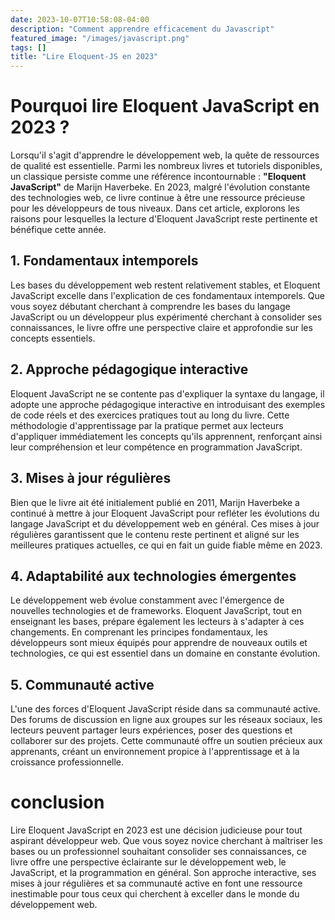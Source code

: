```yaml
---
date: 2023-10-07T10:58:08-04:00
description: "Comment apprendre efficacement du Javascript"
featured_image: "/images/javascript.png"
tags: []
title: "Lire Eloquent-JS en 2023"
---
```


# Pourquoi lire Eloquent JavaScript en 2023 ?

Lorsqu'il s'agit d'apprendre le développement web, la quête de ressources de qualité est essentielle. Parmi les nombreux livres et tutoriels disponibles, un classique persiste comme une référence incontournable : **"Eloquent JavaScript"** de Marijn Haverbeke. En 2023, malgré l'évolution constante des technologies web, ce livre continue à être une ressource précieuse pour les développeurs de tous niveaux. Dans cet article, explorons les raisons pour lesquelles la lecture d'Eloquent JavaScript reste pertinente et bénéfique cette année.

## 1. Fondamentaux intemporels

Les bases du développement web restent relativement stables, et Eloquent JavaScript excelle dans l'explication de ces fondamentaux intemporels. Que vous soyez débutant cherchant à comprendre les bases du langage JavaScript ou un développeur plus expérimenté cherchant à consolider ses connaissances, le livre offre une perspective claire et approfondie sur les concepts essentiels.

## 2. Approche pédagogique interactive

Eloquent JavaScript ne se contente pas d'expliquer la syntaxe du langage, il adopte une approche pédagogique interactive en introduisant des exemples de code réels et des exercices pratiques tout au long du livre. Cette méthodologie d'apprentissage par la pratique permet aux lecteurs d'appliquer immédiatement les concepts qu'ils apprennent, renforçant ainsi leur compréhension et leur compétence en programmation JavaScript.

## 3. Mises à jour régulières

Bien que le livre ait été initialement publié en 2011, Marijn Haverbeke a continué à mettre à jour Eloquent JavaScript pour refléter les évolutions du langage JavaScript et du développement web en général. Ces mises à jour régulières garantissent que le contenu reste pertinent et aligné sur les meilleures pratiques actuelles, ce qui en fait un guide fiable même en 2023.

## 4. Adaptabilité aux technologies émergentes

Le développement web évolue constamment avec l'émergence de nouvelles technologies et de frameworks. Eloquent JavaScript, tout en enseignant les bases, prépare également les lecteurs à s'adapter à ces changements. En comprenant les principes fondamentaux, les développeurs sont mieux équipés pour apprendre de nouveaux outils et technologies, ce qui est essentiel dans un domaine en constante évolution.

## 5. Communauté active

L'une des forces d'Eloquent JavaScript réside dans sa communauté active. Des forums de discussion en ligne aux groupes sur les réseaux sociaux, les lecteurs peuvent partager leurs expériences, poser des questions et collaborer sur des projets. Cette communauté offre un soutien précieux aux apprenants, créant un environnement propice à l'apprentissage et à la croissance professionnelle.

# conclusion

Lire Eloquent JavaScript en 2023 est une décision judicieuse pour tout aspirant développeur web. Que vous soyez novice cherchant à maîtriser les bases ou un professionnel souhaitant consolider ses connaissances, ce livre offre une perspective éclairante sur le développement web, le JavaScript, et la programmation en général. Son approche interactive, ses mises à jour régulières et sa communauté active en font une ressource inestimable pour tous ceux qui cherchent à exceller dans le monde du développement web.
